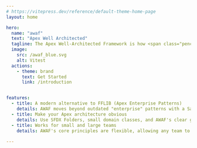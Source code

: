 ```yaml
---
# https://vitepress.dev/reference/default-theme-home-page
layout: home

hero:
  name: "awaf"
  text: "Apex Well Architected"
  tagline: The Apex Well-Architected Framework is how <span class="pencil-highlight">senior Salesforce developers</span> scale their codebases with modern design patterns.
  image:
    src: /awaf_blue.svg
    alt: Vitest
  actions:
    - theme: brand
      text: Get Started
      link: /introduction


features:
  - title: A modern alternative to FFLIB (Apex Enterprise Patterns)
    details: AWAF moves beyond outdated "enterprise" patterns with a Salesforce-first approach that prioritizes guiding principles over arbitrary layers.
  - title: Make your Apex architecture obvious
    details: Use SFDX Folders, small domain classes, and AWAF's clear guidelines for structuring business logic. This makes your codebase's intent instantly obvious, simplifying navigation, understanding, and maintenance.
  - title: Works for small and large teams
    details: AWAF's core principles are flexible, allowing any team to progressively adopt practices that make sense for their specific org complexity and codebase maturity.
  
---
```

